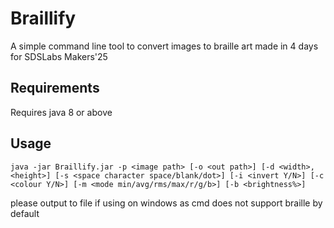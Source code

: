 # Braillify
A simple command line tool to convert images to braille art made in 4 days for SDSLabs Makers'25
## Requirements
Requires java 8 or above
## Usage
```
java -jar Braillify.jar -p <image path> [-o <out path>] [-d <width>,<height>] [-s <space character space/blank/dot>] [-i <invert Y/N>] [-c <colour Y/N>] [-m <mode min/avg/rms/max/r/g/b>] [-b <brightness%>]
```
please output to file if using on windows as cmd does not support braille by default
